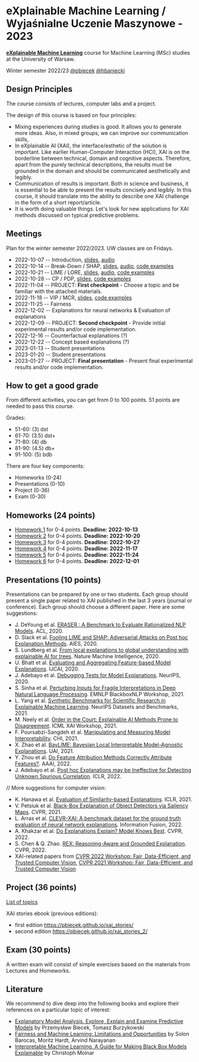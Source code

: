 # eXplainable Machine Learning / Wyjaśnialne Uczenie Maszynowe - 2023

[**eXplainable Machine Learning**](https://usosweb.uw.edu.pl/kontroler.php?_action=katalog2/przedmioty/pokazPrzedmiot&kod=1000-319bEML) course for Machine Learning (MSc) studies at the University of Warsaw. 

Winter semester 2022/23 [@pbiecek](https://github.com/pbiecek) [@hbaniecki](https://github.com/hbaniecki)


## Design Principles

The course consists of lectures, computer labs and a project.

The design of this course is based on four principles:

- Mixing experiences during studies is good. It allows you to generate more ideas. Also, in mixed groups, we can improve our communication skills,
- In eXplainable AI (XAI), the interface/esthetic of the solution is important. Like earlier Human-Computer Interaction (HCI), XAI is on the borderline between technical, domain and cognitive aspects. Therefore, apart from the purely technical descriptions, the results must be grounded in the domain and should be communicated aesthetically and legibly. 
- Communication of results is important. Both in science and business, it is essential to be able to present the results concisely and legibly. In this course, it should translate into the ability to describe one XAI challenge in the form of a short report/article.
- It is worth doing valuable things. Let's look for new applications for XAI methods discussed on typical predictive problems.


## Meetings

Plan for the winter semester 2022/2023. UW classes are on Fridays. 


* 2022-10-07  -- Introduction, [slides](https://htmlpreview.github.io/?https://raw.githubusercontent.com/mim-uw/TrustworthyMachineLearning-2023/main/Lectures/01_introduction.html#/title-slide), [audio](https://youtu.be/1UkrvKyvMDw)
* 2022-10-14  -- Break-Down / SHAP, [slides](https://htmlpreview.github.io/?https://raw.githubusercontent.com/mim-uw/eXplainableMachineLearning-2023/main/Lectures/02_shap.html#/title-slide), [audio](https://youtu.be/SJQWAJLhMas), [code examples](https://mim-uw.github.io/eXplainableMachineLearning-2023/hw2_shap_with_xgboost_on_titanic.html)
* 2022-10-21  -- LIME / LORE, [slides](https://htmlpreview.github.io/?https://raw.githubusercontent.com/mim-uw/eXplainableMachineLearning-2023/main/Lectures/03_lime.html), [audio](https://youtu.be/l5I1uwoKrME), [code examples](https://mim-uw.github.io/eXplainableMachineLearning-2023/hw3_lime_with_xgboost_on_titanic.html)
* 2022-10-28  -- CP / PDP, [slides](https://htmlpreview.github.io/?https://raw.githubusercontent.com/mim-uw/eXplainableMachineLearning-2023/main/Lectures/04_pdp.html#/title-slide), [code examples](https://mim-uw.github.io/eXplainableMachineLearning-2023/hw4_cp_and_pdp_with_xgboost_on_titanic.html)
* 2022-11-04  -- PROJECT: **First checkpoint** - Choose a topic and be familiar with the attached materials.
* 2022-11-18  -- VIP / MCR, [slides](https://htmlpreview.github.io/?https://raw.githubusercontent.com/mim-uw/eXplainableMachineLearning-2023/main/Lectures/05_vip.html#/title-slide), [code examples](https://mim-uw.github.io/eXplainableMachineLearning-2023/hw5_pvi_with_xgboost_on_titanic.html)
* 2022-11-25  -- Fairness
* 2022-12-02  -- Explanations for neural networks & Evaluation of explanations 
* 2022-12-09  -- PROJECT: **Second checkpoint** - Provide initial experimental results and/or code implementation.
* 2022-12-16  -- Counterfactual explanations (?)
* 2022-12-22  -- Concept based explanations (?)
* 2023-01-13  -- Student presentations
* 2023-01-20  -- Student presentations
* 2023-01-27  -- PROJECT:  **Final presentation** - Present final experimental results and/or code implementation.


## How to get a good grade

From different activities, you can get from 0 to 100 points. 51 points are needed to pass this course.

Grades:

* 51-60: (3) dst
* 61-70: (3.5) dst+
* 71-80: (4) db
* 81-90: (4.5) db+
* 91-100: (5) bdb


There are four key components:

* Homeworks (0-24)
* Presentations (0-10)
* Project (0-36)
* Exam  (0-30)

## Homeworks (24 points)

 - [Homework 1](https://github.com/mim-uw/TrustworthyMachineLearning-2023/tree/main/Homeworks/HW1)  for 0-4 points. **Deadline: 2022-10-13**
 - [Homework 2](https://github.com/mim-uw/TrustworthyMachineLearning-2023/tree/main/Homeworks/HW2)  for 0-4 points. **Deadline: 2022-10-20** 
 - [Homework 3](https://github.com/mim-uw/TrustworthyMachineLearning-2023/tree/main/Homeworks/HW3)  for 0-4 points. **Deadline: 2022-10-27**
 - [Homework 4](https://github.com/mim-uw/TrustworthyMachineLearning-2023/tree/main/Homeworks/HW4)  for 0-4 points. **Deadline: 2022-11-17**
 - [Homework 5](https://github.com/mim-uw/TrustworthyMachineLearning-2023/tree/main/Homeworks/HW5)  for 0-4 points. **Deadline: 2022-11-24**
 - [Homework 6](https://github.com/mim-uw/TrustworthyMachineLearning-2023/tree/main/Homeworks/HW6)  for 0-4 points. **Deadline: 2022-12-01**

## Presentations (10 points)

Presentations can be prepared by one or two students. Each group should present a single paper related to XAI published in the last 3 years (journal or conference). Each group should choose a different paper. Here are some suggestions:


* J. DeYoung et al. [ERASER : A Benchmark to Evaluate Rationalized NLP Models](https://aclanthology.org/2020.acl-main.408.pdf). ACL, 2020.
* D. Slack et al. [Fooling LIME and SHAP: Adversarial Attacks on Post hoc Explanation Methods](https://dl.acm.org/doi/10.1145/3375627.3375830). AIES, 2020.
* S. Lundberg et al. [From local explanations to global understanding with explainable AI for trees](https://www.nature.com/articles/s42256-019-0138-9). Nature Machine Intelligence, 2020.
* U. Bhatt et al. [Evaluating and Aggregating Feature-based Model Explanations](https://www.ijcai.org/Proceedings/2020/0417). IJCAI, 2020.
* J. Adebayo et al. [Debugging Tests for Model Explanations](https://proceedings.neurips.cc/paper/2020/hash/075b051ec3d22dac7b33f788da631fd4-Abstract.html). NeurIPS, 2020.
* S. Sinha et al. [Perturbing Inputs for Fragile Interpretations in Deep Natural Language Processing](https://arxiv.org/abs/2108.04990). EMNLP BlackboxNLP Workshop, 2021.
* L. Yang et al. [Synthetic Benchmarks for Scientific Research in Explainable Machine Learning](https://openreview.net/forum?id=R7vr14ffhF9). NeurIPS Datasets and Benchmarks, 2021.
* M. Neely et al. [Order in the Court: Explainable AI Methods Prone to Disagreement](https://arxiv.org/abs/2105.03287). ICML XAI Workshop, 2021.
* F. Poursabzi-Sangdeh et al. [Manipulating and Measuring Model Interpretability](https://arxiv.org/abs/1802.07810v5). CHI, 2021.
* X. Zhao et al. [BayLIME: Bayesian Local Interpretable Model-Agnostic Explanations](https://proceedings.mlr.press/v161/zhao21a.html). UAI, 2021.
* Y. Zhou et al. [Do Feature Attribution Methods Correctly Attribute Features?](https://ojs.aaai.org/index.php/AAAI/article/view/21196). AAAI, 2022.
* J. Adebayo et al. [Post hoc Explanations may be Ineffective for Detecting Unknown Spurious Correlation](https://openreview.net/forum?id=xNOVfCCvDpM). ICLR, 2022.

// More suggestions for computer vision:

* K. Hanawa et al. [Evaluation of Similarity-based Explanations](https://openreview.net/forum?id=9uvhpyQwzM_). ICLR, 2021.
* V. Petsiuk et al. [Black-Box Explanation of Object Detectors via Saliency Maps](https://openaccess.thecvf.com/content/CVPR2021/html/Petsiuk_Black-Box_Explanation_of_Object_Detectors_via_Saliency_Maps_CVPR_2021_paper.html). CVPR, 2021.
* L. Arras et al. [CLEVR-XAI: A benchmark dataset for the ground truth evaluation of neural network explanations](https://doi.org/10.1016/j.inffus.2021.11.008). Information Fusion, 2022.
* A. Khakzar et al. [Do Explanations Explain? Model Knows Best](https://openaccess.thecvf.com/content/CVPR2022/html/Khakzar_Do_Explanations_Explain_Model_Knows_Best_CVPR_2022_paper.html). CVPR, 2022.
* S. Chen & Q. Zhao. [REX: Reasoning-Aware and Grounded Explanation](https://openaccess.thecvf.com/content/CVPR2022/html/Chen_REX_Reasoning-Aware_and_Grounded_Explanation_CVPR_2022_paper.html). CVPR, 2022.
* XAI-related papers from [CVPR 2022 Workshop: Fair, Data-Efficient, and Trusted Computer Vision](https://openaccess.thecvf.com/CVPR2022_workshops/FaDE-TCV), [CVPR 2021 Workshop: Fair, Data-Efficient, and Trusted Computer Vision](https://openaccess.thecvf.com/CVPR2021_workshops/TCV) 

## Project (36 points)

[List of topics](https://docs.google.com/document/d/15lqyxRtolxBgZjDWs81ISXnJ6y0vUOXp8KcQeug1s3g/edit?usp=sharing)

XAI stories ebook (previous editions): 
- first edition https://pbiecek.github.io/xai_stories/
- second edition https://pbiecek.github.io/xai_stories_2/
<!-- - this edition https://github.com/pbiecek/xai_stories_3/ -->

## Exam (30 points)

A written exam will consist of simple exercises based on the materials from Lectures and Homeworks.

## Literature

We recommend to dive deep into the following books and explore their references on a particular topic of interest:

* [Explanatory Model Analysis. Explore, Explain and Examine Predictive Models](https://pbiecek.github.io/ema/) by Przemysław Biecek, Tomasz Burzykowski
* [Fairness and Machine Learning: Limitations and Opportunities](https://fairmlbook.org/) by Solon Barocas, Moritz Hardt, Arvind Narayanan
* [Interpretable Machine Learning. A Guide for Making Black Box Models Explainable](https://christophm.github.io/interpretable-ml-book/) by Christoph Molnar
